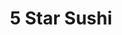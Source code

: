---
layout: place
title: "5 Star Sushi"
permalink: /oklahoma/warr-acres/5-star-sushi.html
stateAbbr: OK
stateName: Oklahoma
cityName: Warr Acres
place_id: ChIJ9b2JgDgbsocR8W3uDNcVaMI
photos:
  - name: >-
      places/ChIJ9b2JgDgbsocR8W3uDNcVaMI/photos/AeeoHcK2l4VjzqRALZ75daISjA3tO317QzRUiqZcHWq-oGrHebCLjgFhzRqQOFEyyYz85XZUsE-OxpW8_gFo8kZDMpsFzD-Gn1wdM-7Ijnhqi7JfbhjygsKhQ_-E4NDpY8GmxllyAP4FnxTpxnq8ZoPTBm4JbLYO8IUs_QRew3a4j7jCexs1q5s2RtKYrfygGDLzD4XTdNl_u_5lzafy0IuWVlQ1mjEW5YvaiDz0bH7PCsCQ1CR-3bnlMwJjMTaiXu5Ke8t1CWoJSFzkWpjQ4VBNXovqycxLDWrVTXWTZHjgHW1wxmDJASrapu1axj6LBZUxbtaAkLkuX3pBPoaf3qP75DngYONC3Ak_pxrWZ9h4a248_U398SCcG1vuPi9aLkbL0K1lnqRUWmYT0HR9g1OCSQFAnlc6DrULlJjZoOOnEI-MyQ
    widthPx: 4032
    heightPx: 3024
    authorAttributions:
      - displayName: Abbey Marx
        uri: https://maps.google.com/maps/contrib/118313407078280363959
        photoUri: >-
          https://lh3.googleusercontent.com/a/ACg8ocIqJoPN49CMqDVTmQAizs5w4sfGb6xO8NeHDNlUeZf1_HdYHw=s100-p-k-no-mo
    flagContentUri: >-
      https://www.google.com/local/imagery/report/?cb_client=maps_api_places.places_api&image_key=!1e10!2sCIHM0ogKEICAgIDT7t7JBA&hl=en-US
    googleMapsUri: >-
      https://www.google.com/maps/place//data=!3m4!1e2!3m2!1sCIHM0ogKEICAgIDT7t7JBA!2e10!4m2!3m1!1s0x87b21b388089bdf5:0xc26815d70cee6df1
  - name: >-
      places/ChIJ9b2JgDgbsocR8W3uDNcVaMI/photos/AeeoHcLyDly29M56HjnrZF58xNbJv7pUb6SP36J_GYAcUXdG8osswzKkebIHCDRpKASXg0Z-tw9H7-0iYQhXDEJqhaC94k4_h-zDCPyzIoHJhNQilZcfaALRRphagmjqP_0XtcL2mnHJ-DSmEWqzPeJ0gjtSGGgeSTN2sDGH7MzK0jOuge0_MSIpgKPH_R3S0UmY0nOLoGftAcbT-QRWvkYbUIqQSM9dVcMwUGujnBch_3I3XEREkRLYmkE9XhcaURNbHLX8CsVOoisSMkb88oQsZ5_2MLkV36kHiLkjkn8f3BGXag
    widthPx: 1170
    heightPx: 939
    authorAttributions:
      - displayName: 5 Star Sushi
        uri: https://maps.google.com/maps/contrib/108538880943109589941
        photoUri: >-
          https://lh3.googleusercontent.com/a/ACg8ocLnElx92NAYUMjtPADEJGKXo7VWBTZ-5XmSJf_CHlZfsAft_w=s100-p-k-no-mo
    flagContentUri: >-
      https://www.google.com/local/imagery/report/?cb_client=maps_api_places.places_api&image_key=!1e10!2sAF1QipNrHhbiLCeVEvIb83CRXZ6yQY32WXc0x7zDnq5-&hl=en-US
    googleMapsUri: >-
      https://www.google.com/maps/place//data=!3m4!1e2!3m2!1sAF1QipNrHhbiLCeVEvIb83CRXZ6yQY32WXc0x7zDnq5-!2e10!4m2!3m1!1s0x87b21b388089bdf5:0xc26815d70cee6df1
  - name: >-
      places/ChIJ9b2JgDgbsocR8W3uDNcVaMI/photos/AeeoHcLqsR2-2KxX874i9IlCVobfwdd-vZf2hjIlZ88xsWnqAezEhYWoyDs9ITJju7AYHCYKHFClco6NgqBoBlR2a05NdM4aWnd__AS9-bRuTJeBfcR4GQrNfxYSb5D9hvI_Vs5kEFHSIHfXV0nu7xz8lvh8MZ5-9Kl-FmuVu0zl0cwdTEbpV50cS4-RRe7yN87fk4oQP6qLGu3RUP6OTDNBIsQLKEMrtsrwqsS9yeG92N-_0OJtxxWtGcUGLgMIGiWlbPB6i64kVMIaiwRqOocF4-SvIYpCiGyjy-Ea6Kr4CpkS-B290dJ_FKDQ1tUn0VDa0YxrRdN020OeAI9tPZ0Oixj1GtJKbdr7_M1OksgWcIp0qnDlRAmypjk2gzfB-7EpXQ0KvVNwdWsh85rSsRtTspgmcQTrh4xLGnbp-xWkGIdaGw
    widthPx: 4032
    heightPx: 3024
    authorAttributions:
      - displayName: Justin Boyd
        uri: https://maps.google.com/maps/contrib/118258292826749719769
        photoUri: >-
          https://lh3.googleusercontent.com/a-/ALV-UjX6ISoRyosK9qqgpaJLv_DRzAqhEkAbZzAr-4AAiZI3n4rRhmcA-g=s100-p-k-no-mo
    flagContentUri: >-
      https://www.google.com/local/imagery/report/?cb_client=maps_api_places.places_api&image_key=!1e10!2sCIHM0ogKEICAgICzh-vVeQ&hl=en-US
    googleMapsUri: >-
      https://www.google.com/maps/place//data=!3m4!1e2!3m2!1sCIHM0ogKEICAgICzh-vVeQ!2e10!4m2!3m1!1s0x87b21b388089bdf5:0xc26815d70cee6df1
  - name: >-
      places/ChIJ9b2JgDgbsocR8W3uDNcVaMI/photos/AeeoHcKziGLmD_gB0CCqacMbatIrAvESC7utduEFjkDvSljNg_KTBn5B4Z-NBo4TC7Z0Cu_E3a-6vGj8qouDkdsE3njWJYYEhjwv6yWBYJD5GVC6xeWmZA6psiN4hnIq94GwT5Tp_TxLy8L_uUnjEdXZ1yMdbkCX3agEpLBgRKSOebE4wmH63vDM5A4NPBKAOQyGotOqEgcBhxHuBmO5a0clVlZuhS5OPyAAOCHUoA7EeG01bJFxeC4aeQ105CkjplFOaABFz9Z2O0mvNwhx1lMAaj4q_ShBUaDl8sKPG50qb2-lFWX61dMLCEHKFe3VDssanco1cR8oas5DBS0-D5HqWH30X-s0T18anmsdMR7lBIusUhfX9BstMhGaOQJJKfxtWLzLzqCJHmd7kPaPkdEkZQWPWeFOJ_MLkP4QqXMGV-unf3A
    widthPx: 3024
    heightPx: 4032
    authorAttributions:
      - displayName: Larry Hill
        uri: https://maps.google.com/maps/contrib/110811849014857372440
        photoUri: >-
          https://lh3.googleusercontent.com/a-/ALV-UjVLIk8VoBW-FTLaLOGvUnf8rSct44oNhAAp2lbvmrO_b75cSu3q=s100-p-k-no-mo
    flagContentUri: >-
      https://www.google.com/local/imagery/report/?cb_client=maps_api_places.places_api&image_key=!1e10!2sCIHM0ogKEICAgIC_1s_buQE&hl=en-US
    googleMapsUri: >-
      https://www.google.com/maps/place//data=!3m4!1e2!3m2!1sCIHM0ogKEICAgIC_1s_buQE!2e10!4m2!3m1!1s0x87b21b388089bdf5:0xc26815d70cee6df1
  - name: >-
      places/ChIJ9b2JgDgbsocR8W3uDNcVaMI/photos/AeeoHcIf2OZ5tHkziQJfChw8TSaXKJTsi2RUsKdWIpdM6Zl0NNbCbsaTdqCJqstXr-N4L6A62lbst0iEibn57juZGOkhbdLiXK8pmlFd0mym6z5i5jKr6YAV1_3vaZ4WGQZeCGA1tUtgCtpXXT4m_0hudE81wFNxSv1j4un8YHFZc9Ovs28T0hCxs4gGTKdGNJSWU6Uockk5tr-PqqKwwD8ylD3n5pFJLp5M7tObb5SVSvXT3K8J76iAzdbscU8eFg5IQ1qhCQseOxeN9OBjUDCBDL1tVAJptoW84bCLkHTvTiwn9AnTIdVp88n8Q4Vk2iAcyiFhJD1aLn1_hjxCNQOLrFOcyAPEZWK1d5tma_1E9mMlxXBqdsSd5JblcjkvJNTqli4EgnHU1iDWbvMf0ww0YmcDt3ih2oTJ1XFxOhXQwryPdg
    widthPx: 3024
    heightPx: 4032
    authorAttributions:
      - displayName: Stephanie J
        uri: https://maps.google.com/maps/contrib/102628899349423791960
        photoUri: >-
          https://lh3.googleusercontent.com/a-/ALV-UjVpRnW28Tsa3sbQLTjHtF5BNpszE9T9FBet2Gd1tP7fDqXQhvXEXA=s100-p-k-no-mo
    flagContentUri: >-
      https://www.google.com/local/imagery/report/?cb_client=maps_api_places.places_api&image_key=!1e10!2sCIHM0ogKEICAgID9-d32fQ&hl=en-US
    googleMapsUri: >-
      https://www.google.com/maps/place//data=!3m4!1e2!3m2!1sCIHM0ogKEICAgID9-d32fQ!2e10!4m2!3m1!1s0x87b21b388089bdf5:0xc26815d70cee6df1
  - name: >-
      places/ChIJ9b2JgDgbsocR8W3uDNcVaMI/photos/AeeoHcLEB67Pg7Pjqx-krbyW6Oa74xC7yg03H42atp_Av4e0tyB28KVYC1M2pF1TMKOGj11_jM_1IF9jDL6DsVBVFZH9swwoF82fPJqXEY52CZ_oAMC9w_8c82zhdgTXXfS5bnhIG_SCI6oNhpMeoBsfgmm7qYT8EGsqz939YVhz5pQar--MSjMZ715m1Kec5poUkbPmM9FuNDA_XSKfMrMywPoARNX5qBBivZC55CsH0LPse4booUZAtfFg2kbQ-5NSq3pEph-cPwTCyOnZheGsxTytZ3m5kthG-xPkSUg48AmdvdvM7xvcSUaGugDce9lkBHIhivuYcMK08v-sbFPAVwDPkjKidClDk9m5UhK-3Bx-Ri4J7HkZsQ0bPLfiJsxFcKZE7bbpW49xJsR7obzkLfIfjjkyq4uiXw5MLQaXdNJQDnyk
    widthPx: 3600
    heightPx: 4800
    authorAttributions:
      - displayName: DARIANA VAZQUEZ X
        uri: https://maps.google.com/maps/contrib/113133102513688871407
        photoUri: >-
          https://lh3.googleusercontent.com/a/ACg8ocLgH3BJ6Ks2Ob-NzZeRII7sFsuAv8phca1n7IxbU0jJcx72NQ=s100-p-k-no-mo
    flagContentUri: >-
      https://www.google.com/local/imagery/report/?cb_client=maps_api_places.places_api&image_key=!1e10!2sCIHM0ogKEICAgMCI7Ibo2QE&hl=en-US
    googleMapsUri: >-
      https://www.google.com/maps/place//data=!3m4!1e2!3m2!1sCIHM0ogKEICAgMCI7Ibo2QE!2e10!4m2!3m1!1s0x87b21b388089bdf5:0xc26815d70cee6df1
  - name: >-
      places/ChIJ9b2JgDgbsocR8W3uDNcVaMI/photos/AeeoHcJYbbMrum9MHtvXXQSVVl9NMV6XyQZcVPq9aCYuLcl60jPKLbLuIvL5GnuN4JMA9Q7NKQrr_8uL7ZYMgB1Wpjyn7eDwiziLdDt71dTMqu56DAZAij5k1TsA6VY5YClPv6o01B4xoOBD5dNQDO9s3tQOdrMGCMM9RI56rSnHfw0xRRs1ItvI0pzE-jH1l6H0llwzjEwrAq6gEa6ehg7-kL8_6OBBxmI-JEe6jEWaOB9c2YtFvqbOeY_GD7h1XiOLBC2fWXdGfYMD3oPO6v6Jzw315t9fKWKe5c3ERFcRzCpaP0ZM1ZmeGWKBKt6wQ852PVankL4aZwKozNYyrNGlFdNDRFGQcJKle7suPw17KQCWKpz23tYLOmrjEH4RQV2cnfKkids87DVhubnH883lNrBuWiM2Mh8ExoUKFOxfwko
    widthPx: 3024
    heightPx: 4032
    authorAttributions:
      - displayName: Uyen Nguyen
        uri: https://maps.google.com/maps/contrib/101170377377315044980
        photoUri: >-
          https://lh3.googleusercontent.com/a-/ALV-UjWD7v8DtXHUBqL_EsRWZsFAyix1oq-l0sORfn7yigvvO_yHA5RD=s100-p-k-no-mo
    flagContentUri: >-
      https://www.google.com/local/imagery/report/?cb_client=maps_api_places.places_api&image_key=!1e10!2sCIHM0ogKEICAgIDF8_rRYg&hl=en-US
    googleMapsUri: >-
      https://www.google.com/maps/place//data=!3m4!1e2!3m2!1sCIHM0ogKEICAgIDF8_rRYg!2e10!4m2!3m1!1s0x87b21b388089bdf5:0xc26815d70cee6df1
  - name: >-
      places/ChIJ9b2JgDgbsocR8W3uDNcVaMI/photos/AeeoHcJC9GO6UoQ_8K83B_JcLg41kkrqsoxYIiAhA-aaajx8gWzDwW6aOpoAxrJ4V6naJoxVnUDSzKBGImtboCKNVkp9OLKHa4MNpijwZlJPgo69uM51Lk9TZCt4_KN9haBFMX-S2ugEHG-sY1Agve0tDq2_TQsZITgXPjfS2SGjeCXd6iRrVdEVaTWPBncuSOuJNiFoebNk6d4sdIUy6yL256l0yc4pYZSXgp1j14g073pR-TPEITLSMYrReMoj34ECmUSxz8AK0o4ETLOFewtFhYNmPnSm4c_fRugO_FYidO1ejzz07bA_LHxdqU38x2VtAsq6IAGzron8QLYsAwjbWDEN4-VqZ8AuP1mhK11X2w-Wly-r6PLQb_5C0Z04-ukcj4IJTD0Ad51QLZXlWpNSxFdqlW_sXjl_OPJMlKcxHQ1GmNxv
    widthPx: 3024
    heightPx: 4032
    authorAttributions:
      - displayName: Michael Thang
        uri: https://maps.google.com/maps/contrib/100619131460446919251
        photoUri: >-
          https://lh3.googleusercontent.com/a/ACg8ocIJ1TqwwfbU6Nby6_O_wGiinVHqfU9e0QtbYZt1mowAa7rG-Kg=s100-p-k-no-mo
    flagContentUri: >-
      https://www.google.com/local/imagery/report/?cb_client=maps_api_places.places_api&image_key=!1e10!2sCIHM0ogKEICAgIDVpPTshQE&hl=en-US
    googleMapsUri: >-
      https://www.google.com/maps/place//data=!3m4!1e2!3m2!1sCIHM0ogKEICAgIDVpPTshQE!2e10!4m2!3m1!1s0x87b21b388089bdf5:0xc26815d70cee6df1
  - name: >-
      places/ChIJ9b2JgDgbsocR8W3uDNcVaMI/photos/AeeoHcIr7De4tXYyMb0mZqxeccasfDsztx1Pa7eNo0ddrtULluPDqwHctj8mcSFH74bHBq4VbUjhpptTwH0P_gASG-EnK8rtEcjYN3zL6xyw1LMD2FHvYDgL07qQPMp6LOs6SYOeWlyZf6XD9nLcomPG9MZ4UGiwv7epkbcvIiOe_ETy4_7JJEC3cHodFRQDziyFffpAWoHhJXRmUGjSUMlsp4qECB0wTfgGRjF_GYkNVdd8UhjfgJQwKke-lnNjjDzl0k5JjjYCjMORw51N__-UH2GsSutc-SkakvfDGxn-pLbG0psV7ML-InYZJA6gitBmtQRb80298UhULF6gd2QLV4viZqv6-xDtHBqOeusLn7J1zYWirFoht_Y9-0TH6XYG5kU9mOtfohICFxaNWWoBsNTKIey-SR_w5DTnDomtYCw
    widthPx: 3072
    heightPx: 4080
    authorAttributions:
      - displayName: Rebecka Tallon (Hands-on Homeschool)
        uri: https://maps.google.com/maps/contrib/108747150693649620206
        photoUri: >-
          https://lh3.googleusercontent.com/a-/ALV-UjX_7lS3K_AkwtDwRNjXNyP4OT8DHmdnIGf9-Ml3KmCmhzD6PKC9=s100-p-k-no-mo
    flagContentUri: >-
      https://www.google.com/local/imagery/report/?cb_client=maps_api_places.places_api&image_key=!1e10!2sCIHM0ogKEICAgICtm7T3Wg&hl=en-US
    googleMapsUri: >-
      https://www.google.com/maps/place//data=!3m4!1e2!3m2!1sCIHM0ogKEICAgICtm7T3Wg!2e10!4m2!3m1!1s0x87b21b388089bdf5:0xc26815d70cee6df1
  - name: >-
      places/ChIJ9b2JgDgbsocR8W3uDNcVaMI/photos/AeeoHcK3Y5Y3KBDaMhz7nfD3OwqxhDBskdKfzQCwqnhyqzJfxziFhllpOUAgCBzwwHIKemHf7hnGKUnSFPmpxLGE8iZHRNvMl1QmB1R1CMXKyxyzyMt9JREfuFH0AckYz7AcfTDRBm9SqOA_Hh7moZcHu4WQUOncCEU9GEUyEIRvIiFwnpKlrGsTRK1LYKsNXxJ1IrL1HTbazzSu4W70X_8E_VMgCT5gjnFQTyPoVh69n1Z97kvxflzxcnr6XfYYwC04cH_8cS5xZEBVCNaMeCgeTIBb9HOYAT-BgJJU2So8MTNt_n4V5SkJlbJlu2sfmeQ-Q-ZkKKQ77GemYJ1H2W1FbOg9Pepmpg_caPYhXbeDf3rd0IVz6_rtktcvJTjQMtS-M07iWXSJQ-T6jSK5jCjNB5vMcWwnyOju5S4Wb2xb_wZo2g
    widthPx: 768
    heightPx: 1024
    authorAttributions:
      - displayName: Xiaodong Fan
        uri: https://maps.google.com/maps/contrib/114559263086350341171
        photoUri: >-
          https://lh3.googleusercontent.com/a/ACg8ocI8jUjZojeRrICp3r18kPQaoebK8H2ZmhAjOWPd7Dw5miOPRg=s100-p-k-no-mo
    flagContentUri: >-
      https://www.google.com/local/imagery/report/?cb_client=maps_api_places.places_api&image_key=!1e10!2sCIHM0ogKEICAgIDpr6Pqdw&hl=en-US
    googleMapsUri: >-
      https://www.google.com/maps/place//data=!3m4!1e2!3m2!1sCIHM0ogKEICAgIDpr6Pqdw!2e10!4m2!3m1!1s0x87b21b388089bdf5:0xc26815d70cee6df1
address: 5612 Northwest Expy, Warr Acres, OK 73132, USA
street: 5612 Northwest Expy
city: Warr Acres
state: OK
zip: '73132'
country: USA
neighborhood: Central Oklahoma City
latitude: '35.545593'
longitude: '-97.611401'
accessibility_options:
  wheelchairAccessibleParking: true
  wheelchairAccessibleEntrance: true
  wheelchairAccessibleRestroom: true
  wheelchairAccessibleSeating: true
business_status: OPERATIONAL
name: 5 Star Sushi
google_maps_links:
  directionsUri: >-
    https://www.google.com/maps/dir//''/data=!4m7!4m6!1m1!4e2!1m2!1m1!1s0x87b21b388089bdf5:0xc26815d70cee6df1!3e0
  placeUri: https://maps.google.com/?cid=14008470654315032049
  writeAReviewUri: >-
    https://www.google.com/maps/place//data=!4m3!3m2!1s0x87b21b388089bdf5:0xc26815d70cee6df1!12e1
  reviewsUri: >-
    https://www.google.com/maps/place//data=!4m4!3m3!1s0x87b21b388089bdf5:0xc26815d70cee6df1!9m1!1b1
  photosUri: >-
    https://www.google.com/maps/place//data=!4m3!3m2!1s0x87b21b388089bdf5:0xc26815d70cee6df1!10e5
primary_type: Japanese Restaurant
opening_hours:
  regular: null
  current: null
secondary_opening_hours:
  regular:
    weekdayDescriptions: null
    type: null
  current:
    weekdayDescriptions: null
    type: null
phone: (405) 792-2211
price_level: PRICE_LEVEL_MODERATE
price_range: $10 &ndash; $20
rating: '4.7'
rating_count: 161
website: https://5starsushiokc.com/
description: null
reviews: null
parking_options: null
payment_options: null
allow_dogs: null
curbside_pickup: null
delivery: null
dine_in: null
good_for_children: null
good_for_groups: null
good_for_sports: null
live_music: null
menu_for_children: null
outdoor_seating: null
reservable: null
restroom: null
serves_beer: null
serves_breakfast: null
serves_brunch: null
serves_cocktails: null
serves_coffee: null
serves_dinner: null
serves_dessert: null
serves_lunch: null
serves_vegetarian_food: null
serves_wine: null
takeout: null

---